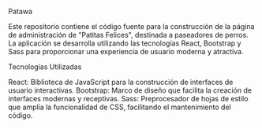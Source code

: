 
Patawa

Este repositorio contiene el código fuente para la construcción de la página de administración de "Patitas Felices", destinada a paseadores de perros. La aplicación se desarrolla utilizando las tecnologías React, Bootstrap y Sass para proporcionar una experiencia de usuario moderna y atractiva.

Tecnologías Utilizadas


React: Biblioteca de JavaScript para la construcción de interfaces de usuario interactivas.
Bootstrap: Marco de diseño que facilita la creación de interfaces modernas y receptivas.
Sass: Preprocesador de hojas de estilo que amplía la funcionalidad de CSS, facilitando el mantenimiento del código.

